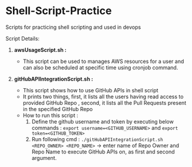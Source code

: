 # Shell-Script-Practice
Scripts for practicing shell scripting and used in devops

Script Details:

1. **awsUsageScript.sh :**
    - This script can be used to manages AWS resources for a user and can also be scheduled at specific time using cronjob command.
      
1. **gitHubAPIIntegrationScript.sh :**
    - This script shows how to use GitHub APIs in shell script
    - It prints two things, first, it lists all the users having read access to provided GitHub Repo , second, it lists all the Pull Requests present in the specified GitHub Repo
    - How to run this script : <br>
      1. Define the github username and token by executing below commands : `export username=<GITHUB_USERNAME>` and `export token=<GITHUB_TOKEN>`
      2. Run following cmd : `./gitHubAPIIntegrationScript.sh <REPO_OWNER> <REPO_NAME>`  -> enter name of Repo Owner and Repo Name to execute GitHub APIs on, as first and second argument.
    


